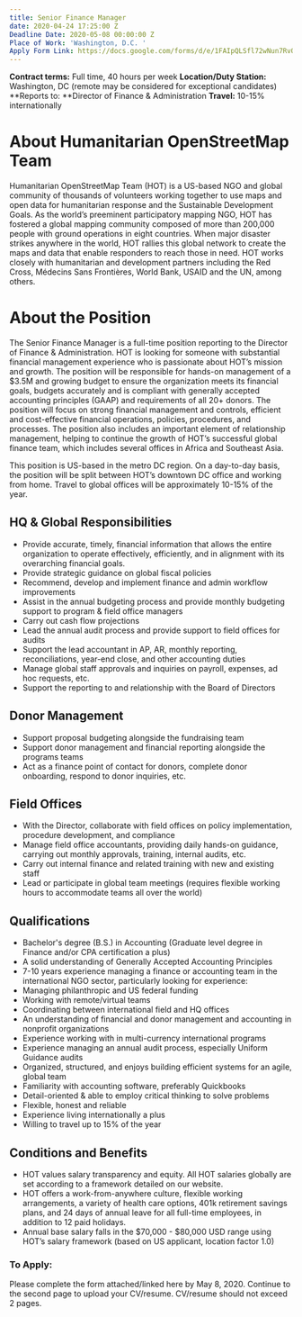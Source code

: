 ```yaml
---
title: Senior Finance Manager
date: 2020-04-24 17:25:00 Z
Deadline Date: 2020-05-08 00:00:00 Z
Place of Work: 'Washington, D.C. '
Apply Form Link: https://docs.google.com/forms/d/e/1FAIpQLSfl72wNun7RvQPDkKrZz6ufLPCEpd8_xJfiY4DzVwgsELm2Sg/viewform
---
```


**Contract terms:** Full time, 40 hours per week
**Location/Duty Station:** Washington, DC (remote may be considered for exceptional candidates)
**Reports to: **Director of Finance & Administration 
**Travel:** 10-15% internationally

# About Humanitarian OpenStreetMap Team
Humanitarian OpenStreetMap Team (HOT) is a US-based NGO and global community of thousands of volunteers working together to use maps and open data for humanitarian response and the Sustainable Development Goals. As the world’s preeminent participatory mapping NGO, HOT has fostered a global mapping community composed of more than 200,000 people with ground operations in eight countries. When major disaster strikes anywhere in the world, HOT rallies this global network to create the maps and data that enable responders to reach those in need. HOT works closely with humanitarian and development partners including the Red Cross, Médecins Sans Frontières, World Bank, USAID and the UN, among others.

# About the Position
The Senior Finance Manager is a full-time position reporting to the Director of Finance & Administration. HOT is looking for someone with substantial financial management experience who is passionate about HOT’s mission and growth. The position will be responsible for hands-on management of a $3.5M and growing budget to ensure the organization meets its financial goals, budgets accurately and is compliant with generally accepted accounting principles (GAAP) and requirements of all 20+ donors. The position will focus on strong financial management and controls, efficient and cost-effective financial operations, policies, procedures, and processes. The position also includes an important element of relationship management, helping to continue the growth of HOT’s successful global finance team, which includes several offices in Africa and Southeast Asia. 

This position is US-based in the metro DC region. On a day-to-day basis, the position will be split between HOT’s downtown DC office and working from home. Travel to global offices will be approximately 10-15% of the year. 

## HQ & Global Responsibilities
* Provide accurate, timely, financial information that allows the entire organization to operate effectively, efficiently, and in alignment with its overarching financial goals.
* Provide strategic guidance on global fiscal policies
* Recommend, develop and implement finance and admin workflow improvements
* Assist in the annual budgeting process and provide monthly budgeting support to program & field office managers 
* Carry out cash flow projections
* Lead the annual audit process and provide support to field offices for audits
* Support the lead accountant in AP, AR, monthly reporting, reconciliations, year-end close, and other accounting duties
* Manage global staff approvals and inquiries on payroll, expenses, ad hoc requests, etc.
* Support the reporting to and relationship with the Board of Directors

## Donor Management
* Support proposal budgeting alongside the fundraising team
* Support donor management and financial reporting alongside the programs teams
* Act as a finance point of contact for donors, complete donor onboarding, respond to donor inquiries, etc. 

## Field Offices
* With the Director, collaborate with field offices on policy implementation, procedure development, and compliance
* Manage field office accountants, providing daily hands-on guidance, carrying out monthly approvals, training, internal audits, etc.
* Carry out internal finance and related training with new and existing staff
* Lead or participate in global team meetings (requires flexible working hours to accommodate teams all over the world)

## Qualifications
* Bachelor's degree (B.S.) in Accounting (Graduate level degree in Finance and/or CPA certification a plus)
* A solid understanding of Generally Accepted Accounting Principles
* 7-10 years experience managing a finance or accounting team in the international NGO sector, particularly looking for experience:
* Managing philanthropic and US federal funding 
* Working with remote/virtual teams
* Coordinating between international field and HQ offices
* An understanding of financial and donor management and accounting in nonprofit organizations
* Experience working with in multi-currency international programs
* Experience managing an annual audit process, especially Uniform Guidance audits
* Organized, structured, and enjoys building efficient systems for an agile, global team
* Familiarity with accounting software, preferably Quickbooks
* Detail-oriented & able to employ critical thinking to solve problems
* Flexible, honest and reliable
* Experience living internationally a plus
* Willing to travel up to 15% of the year

## Conditions and Benefits
* HOT values salary transparency and equity. All HOT salaries globally are set according to a framework detailed on our website.
* HOT offers a work-from-anywhere culture, flexible working arrangements, a variety of health care options, 401k retirement savings plans, and 24 days of annual leave for all full-time employees, in addition to 12 paid holidays. 
* Annual base salary falls in the $70,000 - $80,000 USD range using HOT’s salary framework (based on US applicant, location factor 1.0)

### To Apply: 
Please complete the form attached/linked here by May 8, 2020. Continue to the second page to upload your CV/resume. CV/resume should not exceed 2 pages.


